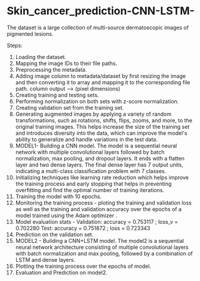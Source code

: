 # Skin_cancer_prediction-CNN-LSTM-

The dataset is a large collection of multi-source dermatoscopic images of pigmented lesions.

Steps:
1. Loading the dataset.
2. Mapping the image IDs to their file paths.
3. Preprocessing the metadata.
4. Adding image column to metadata/dataset by first resizing the image and then converting it to array and mapping it to the corresponding file path. column output --> (pixel dimensions)
5. Creating training and testing sets.
6. Performing normalization on both sets with z-score normalization.
7. Creating validation set from the training set.
8. Generating augmented images by applying a variety of random transformations, such as rotations, shifts, flips, zooms, and more, to the original training images. 
   This helps increase the size of the training set and introduces diversity into the data, which can improve the model's ability to generalize and handle variations in the test data.
9. MODEL1- Building a CNN model. The model is a sequential neural network with multiple convolutional layers followed by batch normalization, max pooling, and dropout layers. It ends with a flatten layer and two    dense layers. The final dense layer has 7 output units, indicating a multi-class classification problem with 7 classes.
10. Initializing techniques like learning rate reduction which helps improve the training process and early stopping that helps in preventing overfitting and find the optimal number of training iterations.
11. Training the model with 10 epochs.
12. Monitoring the training process - ploting the training and validation loss as well as the training and validation accuracy over the epochs of a model trained using the Adam optimizer .
13. Model evaluation stats - Validation: accuracy = 0.753117  ;  loss_v = 0.702280
                             Test: accuracy = 0.751872  ;  loss = 0.723343
14. Prediction on the validation set.
15. MODEL2 - Building a CNN+LSTM model. The model2 is a sequential neural network architecture consisting of multiple convolutional layers with batch normalization and max pooling, followed by a combination of       LSTM and dense layers.
16. Plotting the training process over the epochs of model.
17. Evaluation and Prediction on model2. 
